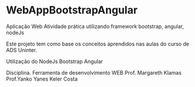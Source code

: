# WebAppBootstrapAngular
Aplicação Web Atividade prática utilizando framework bootstrap, angular, nodeJs

Este projeto tem como base os conceitos aprendidos nas aulas do curso de ADS Uninter.

Utilização do NodeJs
              Bootstrap
              Angular





Disciplina. Ferramenta de desenvolvimento WEB
Prof. Margareth Klamas
Prof.Yanko Yanes Keler Costa
